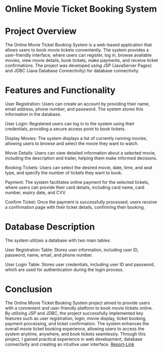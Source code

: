 
# Online Movie Ticket Booking System 

# Project Overview

The Online Movie Ticket Booking System is a web-based application that allows users to book movie tickets conveniently. The system provides a user-friendly interface, where users can register, log in, browse available movies, view movie details, book tickets, make payments, and receive ticket confirmations. The project was developed using JSP (JavaServer Pages) and JDBC (Java Database Connectivity) for database connectivity.

# Features and Functionality

User Registration: Users can create an account by providing their name, email address, phone number, and password. The system stores this information in the database.

User Login: Registered users can log in to the system using their credentials, providing a secure access point to book tickets.

Display Movies: The system displays a list of currently running movies, allowing users to browse and select the movie they want to watch.

Movie Details: Users can view detailed information about a selected movie, including the description and trailer, helping them make informed decisions.

Booking Tickets: Users can select the desired movie, date, time, and seat type, and specify the number of tickets they want to book.

Payment: The system facilitates online payment for the selected tickets, where users can provide their card details, including card name, card number, expiry date, and CVV.

Confirm Ticket: Once the payment is successfully processed, users receive a confirmation page with their ticket details, confirming their booking.

# Database Description

The system utilizes a database with two main tables:

User Registration Table: Stores user information, including user ID, password, name, email, and phone number.

User Login Table: Stores user credentials, including user ID and password, which are used for authentication during the login process.

# Conclusion

The Online Movie Ticket Booking System project aimed to provide users with a convenient and user-friendly platform to book movie tickets online. By utilizing JSP and JDBC, the project successfully implemented key features such as user registration, login, movie display, ticket booking, payment processing, and ticket confirmation. The system enhances the overall movie ticket booking experience, allowing users to access the system anytime, anywhere, and book tickets seamlessly. Through this project, I gained practical experience in web development, database connectivity and creating an intuitive user interface. [Report-Link](https://drive.google.com/file/d/1aYaoiX4mwHnpTDgh0bSpJ2RYzbsCkCUt/view?usp=drive_link)
